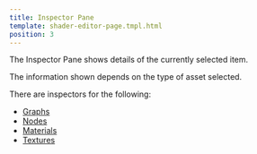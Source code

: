 ```yaml
---
title: Inspector Pane
template: shader-editor-page.tmpl.html
position: 3
---
```


The Inspector Pane shows details of the currently selected item.

The information shown depends on the type of asset selected.

There are inspectors for the following:
- [Graphs][1]
- [Nodes][2]
- [Materials][3]
- [Textures][4]

[1]: /shader-editor/window-layout/inspector-pane/graph-inspector
[2]: /shader-editor/window-layout/inspector-pane/node-inspector
[3]: /shader-editor/window-layout/inspector-pane/material-inspector
[4]: /shader-editor/window-layout/inspector-pane/texture-inspector
